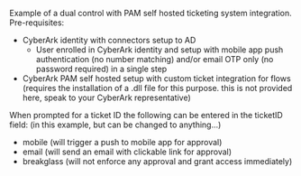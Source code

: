 Example of a dual control with PAM self hosted ticketing system integration.
Pre-requisites:
- CyberArk identity with connectors setup to AD
    - User enrolled in CyberArk identity and setup with mobile app push authentication (no number matching) and/or email OTP only (no password required) in a single step
- CyberArk PAM self hosted setup with custom ticket integration for flows (requires the installation of a .dll file for this purpose. this is not provided here, speak to your CyberArk representative)

When prompted for a ticket ID the following can be entered in the ticketID field: (in this example, but can be changed to anything...)
- mobile (will trigger a push to mobile app for approval)
- email (will send an email with clickable link for approval)
- breakglass (will not enforce any approval and grant access immediately)

